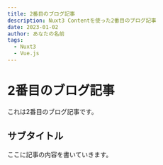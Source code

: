```yaml
---
title: 2番目のブログ記事
description: Nuxt3 Contentを使った2番目のブログ記事
date: 2023-01-02
author: あなたの名前
tags: 
  - Nuxt3
  - Vue.js
---
```


# 2番目のブログ記事

これは2番目のブログ記事です。

## サブタイトル

ここに記事の内容を書いていきます。
